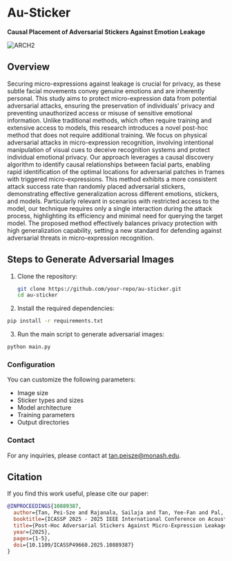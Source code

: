 # Au-Sticker

**Causal Placement of Adversarial Stickers Against Emotion Leakage**

![ARCH2](https://github.com/user-attachments/assets/4ff34eb8-89b8-433e-acd1-60fc3bd308e1)

## Overview

Securing micro-expressions against leakage is crucial for privacy, as these subtle facial movements convey genuine emotions and are inherently personal. This study aims to protect micro-expression data from potential adversarial attacks, ensuring the preservation of individuals' privacy and preventing unauthorized access or misuse of sensitive emotional information. Unlike traditional methods, which often require training and extensive access to models, this research introduces a novel post-hoc method that does not require additional training. We focus on physical adversarial attacks in micro-expression recognition, involving intentional manipulation of visual cues to deceive recognition systems and protect individual emotional privacy. Our approach leverages a causal discovery algorithm to identify causal relationships between facial parts, enabling rapid identification of the optimal locations for adversarial patches in frames with triggered micro-expressions. This method exhibits a more consistent attack success rate than randomly placed adversarial stickers, demonstrating effective generalization across different emotions, stickers, and models. Particularly relevant in scenarios with restricted access to the model, our technique requires only a single interaction during the attack process, highlighting its efficiency and minimal need for querying the target model. The proposed method effectively balances privacy protection with high generalization capability, setting a new standard for defending against adversarial threats in micro-expression recognition.


## Steps to Generate Adversarial Images

1. Clone the repository:

   ```bash
   git clone https://github.com/your-repo/au-sticker.git
   cd au-sticker
   ```
   
2. Install the required dependencies:

  ```bash
  pip install -r requirements.txt
  ```

3. Run the main script to generate adversarial images:

  ```bash
  python main.py
```

### Configuration

You can customize the following parameters:
- Image size
- Sticker types and sizes
- Model architecture
- Training parameters
- Output directories
  
### Contact
For any inquiries, please contact at tan.peisze@monash.edu.

## Citation
If you find this work useful, please cite our paper:

```bibtex
@INPROCEEDINGS{10889387,
  author={Tan, Pei-Sze and Rajanala, Sailaja and Tan, Yee-Fan and Pal, Arghya and Tan, Chun-Ling and Phan, Raphaël C.-W. and Ong, Huey-Fang},
  booktitle={ICASSP 2025 - 2025 IEEE International Conference on Acoustics, Speech and Signal Processing (ICASSP)}, 
  title={Post-Hoc Adversarial Stickers Against Micro-Expression Leakage}, 
  year={2025},
  pages={1-5},
  doi={10.1109/ICASSP49660.2025.10889387}
}



